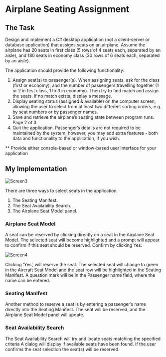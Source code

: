 # Airplane Seating Assignment

## The Task
Design and implement a C# desktop application (not a client-server or database application) that
assigns seats on an airplane. Assume the airplane has 20 seats in first class (5 rows of 4 seats each,
separated by an aisle), and 180 seats in economy class (30 rows of 6 seats each, separated by an
aisle).

The application should provide the following functionality:
1. Assign seat(s) to passenger(s). When assigning seats, ask for the class (first or economy),
and the number of passengers travelling together (1 or 2 in first class, 1 to 3 in economy).
Then try to find match and assign the seats. If no match exists, display a message.
2. Display seating status (assigned & available) on the computer screen, allowing the user to
select from at least two different sorting orders, e.g. by seat numbers or by passenger names.
3. Save and retrieve the airplane’s seating state between program runs.
Page 2 of 3
4. Quit the application.
Passenger’s details are not required to be maintained by the system; however, you may add extra
features - both data and functionality to the application, if you wish.

** Provide either console-based or window-based user interface for your application

## My Implementation
![Screen3](https://user-images.githubusercontent.com/60779128/120317544-a9a6c180-c2d6-11eb-8667-aff5c9d713f0.PNG)

There are three ways to select seats in the application.
1. The Seating Manifest.
2. The Seat Availability Search.
3. The Airplane Seat Model panel.

### Airplane Seat Model
A seat can be reserved by clicking directly on a seat in the Airplane Seat Model. The selected seat will become highlighted and a prompt will appear to confirm if this seat should be reserved. Confirm by 
clicking Yes.

![Screen4](https://user-images.githubusercontent.com/60779128/120318018-3782ac80-c2d7-11eb-9ef7-8a1642c156a3.PNG)


Clicking ‘Yes’, will reserve the seat. The selected seat will change to green in the Aircraft Seat 
Model and the seat row will be highlighted in the Seating Manifest. A question mark will be in the 
Passenger name field, where the name can be entered.

### Seating Manifest
Another method to reserve a seat is by entering a passenger’s name directly into the Seating 
Manifest. The seat will be reserved, and the Airplane Seat Model panel will update.

### Seat Availability Search
The  Seat Availability Search will try and locate seats matching the specified criteria
A dialog will display if available seats have been found. If the user confirms the seat selection the 
seat(s) will be reserved.
